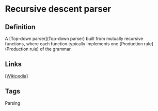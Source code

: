 # Recursive descent parser

## Definition
A [Top-down parser](Top-down parser) built from mutually recursive functions, where each function typically implements one [Production rule](Production rule) of the grammar.

## Links


[[Wikipedia](http://en.wikipedia.org/wiki/Recursive_descent_parser)]

## Tags
Parsing



